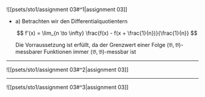 ![[psets/sto1/assignment 03#^1|assignment 03]]

- a) Betrachten wir den Differentialquotientern
	
	$$
		f'(x) = \lim_{n \to \infty} \frac{f(x) - f(x + \frac{1}{n})}{\frac{1}{n}}
	$$
	
	Die Vorraussetzung ist erfüllt, da der Grenzwert einer Folge $(\mathfrak{B}, \mathfrak{B})$-messbarer Funktionen immer $(\mathfrak{B}, \mathfrak{B})$-messbar ist

---

![[psets/sto1/assignment 03#^2|assignment 03]]

---

![[psets/sto1/assignment 03#^3|assignment 03]]
